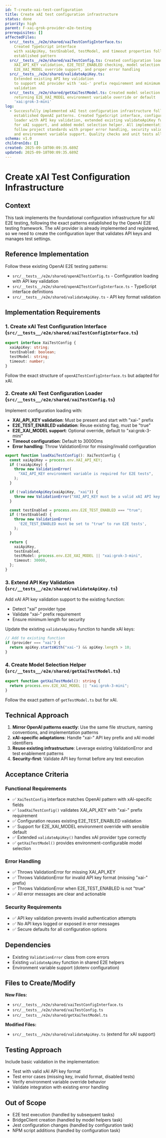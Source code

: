 ```yaml
---
id: T-create-xai-test-configuration
title: Create xAI test configuration infrastructure
status: done
priority: high
parent: F-xai-grok-provider-e2e-testing
prerequisites: []
affectedFiles:
  src/__tests__/e2e/shared/xaiTestConfigInterface.ts:
    Created TypeScript interface
    with xaiApiKey, testEnabled, testModel, and timeout properties following
    established pattern
  src/__tests__/e2e/shared/xaiTestConfig.ts: Created configuration loader with
    XAI_API_KEY validation, E2E_TEST_ENABLED checking, model selection with
    E2E_XAI_MODEL override support, and proper error handling
  src/__tests__/e2e/shared/validateApiKey.ts:
    Extended existing API key validation
    to support xAI provider with 'xai-' prefix requirement and minimum length
    validation
  src/__tests__/e2e/shared/getXaiTestModel.ts: Created model selection helper
    returning E2E_XAI_MODEL environment variable override or default
    'xai:grok-3-mini'
log:
  - Successfully implemented xAI test configuration infrastructure following
    established OpenAI patterns. Created TypeScript interface, configuration
    loader with API key validation, extended existing validateApiKey function
    for xAI support, and added model selection helper. All implementations
    follow project standards with proper error handling, security validation,
    and environment variable support. Quality checks and unit tests all pass.
schema: v1.0
childrenIds: []
created: 2025-09-18T00:09:35.689Z
updated: 2025-09-18T00:09:35.689Z
---
```


# Create xAI Test Configuration Infrastructure

## Context

This task implements the foundational configuration infrastructure for xAI E2E testing, following the exact patterns established by the OpenAI E2E testing framework. The xAI provider is already implemented and registered, so we need to create the configuration layer that validates API keys and manages test settings.

## Reference Implementation

Follow these existing OpenAI E2E testing patterns:

- `src/__tests__/e2e/shared/openAITestConfig.ts` - Configuration loading with API key validation
- `src/__tests__/e2e/shared/openAITestConfigInterface.ts` - TypeScript interface definitions
- `src/__tests__/e2e/shared/validateApiKey.ts` - API key format validation

## Implementation Requirements

### 1. Create xAI Test Configuration Interface (`src/__tests__/e2e/shared/xaiTestConfigInterface.ts`)

```typescript
export interface XaiTestConfig {
  xaiApiKey: string;
  testEnabled: boolean;
  testModel: string;
  timeout: number;
}
```

Follow the exact structure of `openAITestConfigInterface.ts` but adapted for xAI.

### 2. Create xAI Test Configuration Loader (`src/__tests__/e2e/shared/xaiTestConfig.ts`)

Implement configuration loading with:

- **XAI_API_KEY validation**: Must be present and start with "xai-" prefix
- **E2E_TEST_ENABLED validation**: Reuse existing flag, must be "true"
- **E2E_XAI_MODEL support**: Optional override, default to "xai:grok-3-mini"
- **Timeout configuration**: Default to 30000ms
- **Error handling**: Throw ValidationError for missing/invalid configuration

```typescript
export function loadXaiTestConfig(): XaiTestConfig {
  const xaiApiKey = process.env.XAI_API_KEY;
  if (!xaiApiKey) {
    throw new ValidationError(
      "XAI_API_KEY environment variable is required for E2E tests",
    );
  }

  if (!validateApiKey(xaiApiKey, "xai")) {
    throw new ValidationError("XAI_API_KEY must be a valid xAI API key format");
  }

  const testEnabled = process.env.E2E_TEST_ENABLED === "true";
  if (!testEnabled) {
    throw new ValidationError(
      'E2E_TEST_ENABLED must be set to "true" to run E2E tests',
    );
  }

  return {
    xaiApiKey,
    testEnabled,
    testModel: process.env.E2E_XAI_MODEL || "xai:grok-3-mini",
    timeout: 30000,
  };
}
```

### 3. Extend API Key Validation (`src/__tests__/e2e/shared/validateApiKey.ts`)

Add xAI API key validation support to the existing function:

- Detect "xai" provider type
- Validate "xai-" prefix requirement
- Ensure minimum length for security

Update the existing `validateApiKey` function to handle xAI keys:

```typescript
// Add to existing function
if (provider === "xai") {
  return apiKey.startsWith("xai-") && apiKey.length > 10;
}
```

### 4. Create Model Selection Helper (`src/__tests__/e2e/shared/getXaiTestModel.ts`)

```typescript
export function getXaiTestModel(): string {
  return process.env.E2E_XAI_MODEL || "xai:grok-3-mini";
}
```

Follow the exact pattern of `getTestModel.ts` but for xAI.

## Technical Approach

1. **Mirror OpenAI patterns exactly**: Use the same file structure, naming conventions, and implementation patterns
2. **xAI-specific adaptations**: Handle "xai-" API key prefix and xAI model identifiers
3. **Reuse existing infrastructure**: Leverage existing ValidationError and test enablement patterns
4. **Security-first**: Validate API key format before any test execution

## Acceptance Criteria

### Functional Requirements

- ✅ `XaiTestConfig` interface matches OpenAI pattern with xAI-specific fields
- ✅ `loadXaiTestConfig()` validates XAI_API_KEY with "xai-" prefix requirement
- ✅ Configuration reuses existing E2E_TEST_ENABLED validation
- ✅ Support for E2E_XAI_MODEL environment override with sensible default
- ✅ Extended `validateApiKey()` handles xAI provider type correctly
- ✅ `getXaiTestModel()` provides environment-configurable model selection

### Error Handling

- ✅ Throws ValidationError for missing XAI_API_KEY
- ✅ Throws ValidationError for invalid API key format (missing "xai-" prefix)
- ✅ Throws ValidationError when E2E_TEST_ENABLED is not "true"
- ✅ All error messages are clear and actionable

### Security Requirements

- ✅ API key validation prevents invalid authentication attempts
- ✅ No API keys logged or exposed in error messages
- ✅ Secure defaults for all configuration options

## Dependencies

- Existing `ValidationError` class from core errors
- Existing `validateApiKey` function in shared E2E helpers
- Environment variable support (dotenv configuration)

## Files to Create/Modify

**New Files:**

- `src/__tests__/e2e/shared/xaiTestConfigInterface.ts`
- `src/__tests__/e2e/shared/xaiTestConfig.ts`
- `src/__tests__/e2e/shared/getXaiTestModel.ts`

**Modified Files:**

- `src/__tests__/e2e/shared/validateApiKey.ts` (extend for xAI support)

## Testing Approach

Include basic validation in the implementation:

- Test with valid xAI API key format
- Test error cases (missing key, invalid format, disabled tests)
- Verify environment variable override behavior
- Validate integration with existing error handling

## Out of Scope

- E2E test execution (handled by subsequent tasks)
- BridgeClient creation (handled by model helpers task)
- Jest configuration changes (handled by configuration task)
- NPM script additions (handled by configuration task)

